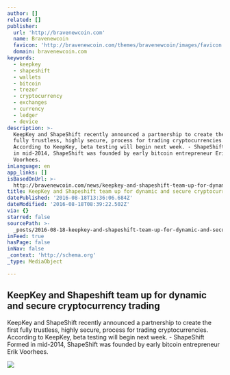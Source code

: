 ```yaml
---
author: []
related: []
publisher:
  url: 'http://bravenewcoin.com'
  name: Bravenewcoin
  favicon: 'http://bravenewcoin.com/themes/bravenewcoin/images/favicon.ico'
  domain: bravenewcoin.com
keywords:
  - keepkey
  - shapeshift
  - wallets
  - bitcoin
  - trezor
  - cryptocurrency
  - exchanges
  - currency
  - ledger
  - device
description: >-
  KeepKey and ShapeShift recently announced a partnership to create the first
  fully trustless, highly secure, process for trading cryptocurrencies.
  According to KeepKey, beta testing will begin next week. - ShapeShift Formed
  in mid-2014, ShapeShift was founded by early bitcoin entrepreneur Erik
  Voorhees.
inLanguage: en
app_links: []
isBasedOnUrl: >-
  http://bravenewcoin.com/news/keepkey-and-shapeshift-team-up-for-dynamic-and-secure-cryptocurrency-trading/
title: KeepKey and Shapeshift team up for dynamic and secure cryptocurrency trading
datePublished: '2016-08-18T13:36:06.684Z'
dateModified: '2016-08-18T08:39:22.502Z'
via: {}
starred: false
sourcePath: >-
  _posts/2016-08-18-keepkey-and-shapeshift-team-up-for-dynamic-and-secure-crypto.md
inFeed: true
hasPage: false
inNav: false
_context: 'http://schema.org'
_type: MediaObject

---
```

<article style=""><h1>KeepKey and Shapeshift team up for dynamic and secure cryptocurrency trading</h1><p>KeepKey and ShapeShift recently announced a partnership to create the first fully trustless, highly secure, process for trading cryptocurrencies. According to KeepKey, beta testing will begin next week. - ShapeShift Formed in mid-2014, ShapeShift was founded by early bitcoin entrepreneur Erik Voorhees.</p><img src="http://bravenewcoin.com/assets/Uploads/_resampled/CroppedImage400400-KeepKey-Integration-Cover.jpg" /></article>